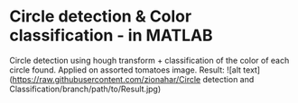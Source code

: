 # Circle detection & Color classification - in MATLAB
Circle detection using hough transform + classification of the color of each circle found.
Applied on assorted tomatoes image.
Result:
![alt text](https://raw.githubusercontent.com/zionahar/Circle detection and Classification/branch/path/to/Result.jpg)
